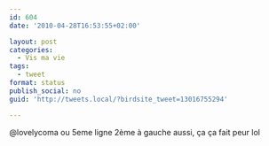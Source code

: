 ```yaml
---
id: 604
date: '2010-04-28T16:53:55+02:00'

layout: post
categories:
  - Vis ma vie
tags:
  - tweet
format: status
publish_social: no
guid: 'http://tweets.local/?birdsite_tweet=13016755294'

---
```


@lovelycoma ou 5eme ligne 2ème à gauche aussi, ça ça fait peur lol
